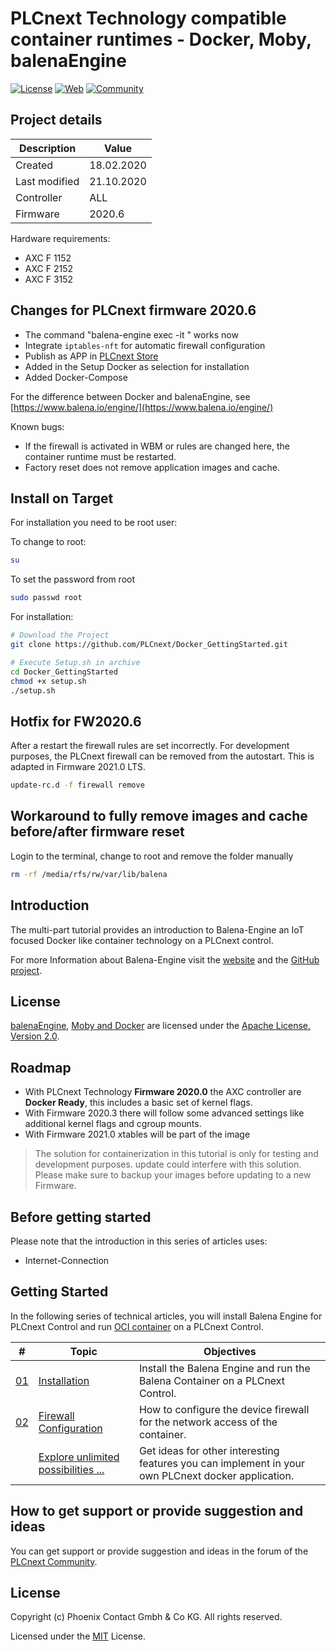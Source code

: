 # PLCnext Technology compatible container runtimes - Docker, Moby, balenaEngine

[![License](https://img.shields.io/badge/License-MIT-blue.svg)](LICENSE)
[![Web](https://img.shields.io/badge/PLCnext-Website-blue.svg)](https://www.phoenixcontact.com/plcnext)
[![Community](https://img.shields.io/badge/PLCnext-Community-blue.svg)](https://www.plcnext-community.net)

## Project details

|Description   | Value      |
|--------------|------------|
|Created       | 18.02.2020 |
|Last modified | 21.10.2020 |
|Controller    | ALL        |
|Firmware      | 2020.6     |

Hardware requirements:

- AXC F 1152
- AXC F 2152
- AXC F 3152

## Changes for PLCnext firmware 2020.6

- The command "balena-engine exec -it <container> <execute>"  works now
- Integrate `iptables-nft` for automatic firewall configuration
- Publish as APP in [PLCnext Store](https://www.plcnextstore.com/)
- Added in the Setup Docker as selection for installation
- Added Docker-Compose

For the difference between Docker and balenaEngine, see [https://www.balena.io/engine/](https://www.balena.io/engine/)

Known bugs:

- If the firewall is activated in WBM or rules are changed here, the container runtime must be restarted.
- Factory reset does not remove application images and cache.

## Install on Target

For installation you need to be root user:

To change to root:

```sh
su
```

To set the password from root

```sh
sudo passwd root
```

For installation:

```sh
# Download the Project
git clone https://github.com/PLCnext/Docker_GettingStarted.git

# Execute Setup.sh in archive
cd Docker_GettingStarted
chmod +x setup.sh
./setup.sh
```

## Hotfix for FW2020.6

After a restart the firewall rules are set incorrectly. For development purposes, the PLCnext firewall can be removed from the autostart. This is adapted in Firmware 2021.0 LTS. 

```sh
update-rc.d -f firewall remove
```

## Workaround to fully remove images and cache before/after firmware reset

Login to the terminal, change to root and remove the folder manually

```sh
rm -rf /media/rfs/rw/var/lib/balena
```

## Introduction

The multi-part tutorial provides an introduction to Balena-Engine an IoT focused Docker like container technology on a PLCnext control.

For more Information about Balena-Engine visit the [website](https://www.balena.io/engine/) and the [GitHub project](https://github.com/balena-os/balena-engine).

## License

[balenaEngine](https://github.com/balena-os/balena-engine/blob/master/README.md), [Moby and Docker](https://github.com/moby/moby/blob/master/README.md) are licensed under the [Apache License, Version 2.0](https://www.apache.org/licenses/LICENSE-2.0).

## Roadmap

- With PLCnext Technology **Firmware 2020.0** the AXC controller are **Docker Ready**, this includes a basic set of kernel flags.
- With Firmware 2020.3 there will follow some advanced settings like additional kernel flags and cgroup mounts.
- With Firmware 2021.0 xtables will be part of the image

> The solution for containerization in this tutorial is only for testing and development purposes.
> update could interfere with this solution. Please make sure to backup your images before updating to a new Firmware.

## Before getting started

Please note that the introduction in this series of articles uses:

- Internet-Connection

## Getting Started

In the following series of technical articles, you will install Balena Engine for PLCnext Control and run [OCI container](https://www.opencontainers.org/) on a PLCnext Control.

|\#| Topic | Objectives |
| --- | ------ | ------ |
|[01](getting-started/Part-01/README.md)| [Installation](getting-started/Part-01/README.md)| Install the Balena Engine and run the Balena Container on a PLCnext Control.|
|[02](getting-started/Part-02/README.md)| [Firewall Configuration](getting-started/Part-02/README.md)| How to configure the device firewall for the network access of the container.|
|| [Explore unlimited possibilities ...](getting-started/Part-99/README.md)| Get ideas for other interesting features you can implement in your own PLCnext docker application.|

## How to get support or provide suggestion and ideas

You can get support or provide suggestion and ideas in the forum of the [PLCnext Community](www.plcnext-community.net).

## License

Copyright (c) Phoenix Contact Gmbh & Co KG. All rights reserved.

Licensed under the [MIT](LICENSE) License.
